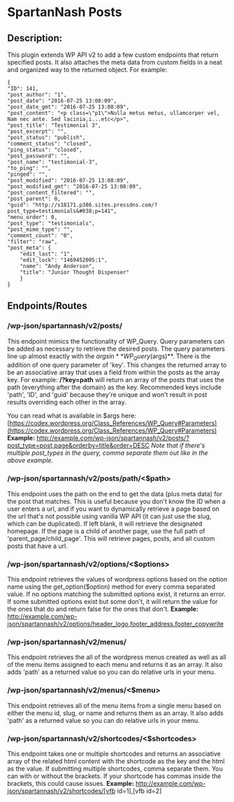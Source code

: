 SpartanNash Posts
=================
## Description:
This plugin extends WP API v2 to add a few custom endpoints that return specified posts. It also attaches the meta data
from custom fields in a neat and organized way to the returned object. For example:

    {
    "ID": 141,
    "post_author": "1",
    "post_date": "2016-07-25 13:08:09",
    "post_date_gmt": "2016-07-25 13:08:09",
    "post_content": "<p class=\"p1\">Nulla metus metus, ullamcorper vel, Nam nec ante. Sed lacinia,i...etc</p>",
    "post_title": "Testimonial 3",
    "post_excerpt": "",
    "post_status": "publish",
    "comment_status": "closed",
    "ping_status": "closed",
    "post_password": "",
    "post_name": "testimonial-3",
    "to_ping": "",
    "pinged": "",
    "post_modified": "2016-07-25 13:08:09",
    "post_modified_gmt": "2016-07-25 13:08:09",
    "post_content_filtered": "",
    "post_parent": 0,
    "guid": "http://s18171.p386.sites.pressdns.com/?post_type=testimonials&#038;p=141",
    "menu_order": 0,
    "post_type": "testimonials",
    "post_mime_type": "",
    "comment_count": "0",
    "filter": "raw",
    "post_meta": {
        "edit_last": "1",
        "edit_lock": "1469452005:1",
        "name": "Andy Anderson",
        "title": "Junior Thought Dispenser"
        }
    }

Endpoints/Routes
----------------
### /wp-json/spartannash/v2/posts/
This endpoint mimics the functionality of WP_Query. Query parameters can be added as necessary to
retrieve the desired posts. The query parameters line up almost exactly with the $args in **WP_Query($args)**.
There is the addition of one query parameter of 'key'. This changes the returned array to be an associative array
that uses a field from within the posts as the array key. For example: **/?key=path** will return an array of the
posts that uses the path (everything after the domain) as the key. Recommended keys include 'path', 'ID', and 'guid'
because they're unique and won't result in post results overriding each other in the array.

You can read what is available in $args here: [https://codex.wordpress.org/Class_References/WP_Query#Parameters](https://codex.wordpress.org/Class_References/WP_Query#Parameters)
**Example:** http://example.com/wp-json/spartannash/v2/posts/?post_type=post,page&orderby=title&order=DESC
*Note that if there's multiple post_types in the query, comma separate them out like in the above example.*

### /wp-json/spartannash/v2/posts/path/<$path>
This endpoint uses the path on the end to get the data (plus meta data) for the post that matches. This is useful
because you don't know the ID when a user enters a url, and if you want to dynamically retrieve a page based on the url
that's not possible using vanilla WP API (it can just use the slug, which can be duplicated). If left blank, it will
retrieve the designated homepage. If the page is a child of another page, use the full path of 'parent_page/child_page'.
This will retrieve pages, posts, and all custom posts that have a url.

### /wp-json/spartannash/v2/options/<$options>
This endpoint retrieves the values of wordpress options based on the option name using the get_option($option) method
for every comma separated value. If no options matching the submitted options exist, it returns an error. If some
submitted options exist but some don't, it will return the value for the ones that do and return false for the ones
that don't.
**Example:** http://example.com/wp-json/spartannash/v2/options/header_logo,footer_address,footer_copywrite

### /wp-json/spartannash/v2/menus/
This endpoint retrieves the all of the wordpress menus created as well as all of the menu items assigned to each menu and
returns it as an array. It also adds 'path' as a returned value so you can do relative urls in your menu.

### /wp-json/spartannash/v2/menus/<$menu>
This endpoint retrieves all of the menu items from a single menu based on either the menu id, slug, or name and returns
them as an array. It also adds 'path' as a returned value so you can do relative urls in your menu.

### /wp-json/spartannash/v2/shortcodes/<$shortcodes>
This endpoint takes one or multiple shortcodes and returns an associative array of the related html content with the
shortcode as the key and the html as the value. If submitting multiple shortcodes, comma separate them. You can with
or without the brackets. If your shortcode has commas inside the brackets, this could cause issues.
**Example:** http://example.com/wp-json/spartannash/v2/shortcodes/[vfb id=1],[vfb id=2]




